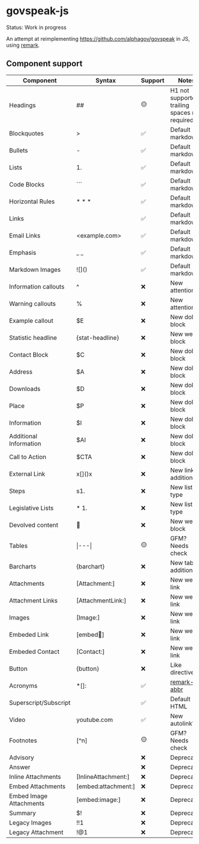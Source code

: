 # govspeak-js

Status: Work in progress

An attempt at reimplementing https://github.com/alphagov/govspeak in JS, using
[remark](https://github.com/remarkjs/remark).

## Component support

| Component               | Syntax              | Support | Notes              |
| ----------------------- | ------------------- |---------|------------------- |
| Headings                | ##                  | 🟡 | H1 not supported, trailing spaces not required |
| Blockquotes             | \>                  | ✅ | Default markdown   |
| Bullets                 | \-                  | ✅️ | Default markdown   |
| Lists                   | 1.                  | ✅️ | Default markdown   |
| Code Blocks             | \`\`\`              | ✅️ | Default markdown   |
| Horizontal Rules        | \* \* \*            | ✅️ | Default markdown   |
| Links                   | []()                | ✅️ | Default markdown   |
| Email Links             | <example.com\>      | ✅️ | Default markdown   |
| Emphasis                |  \_ \_              | ✅️ | Default markdown   |
| Markdown Images         | \!\[\]\(\)          | ✅️ | Default markdown   |
| Information callouts    | ^                   | ❌ | New attention?     |
| Warning callouts        | %                   | ❌ | New attention?     |
| Example callout         | $E                  | ❌ | New dollar block   |
| Statistic headline      | {stat-headline}     | ❌ | New weird block    |
| Contact Block           | $C                  | ❌ | New dollar block   |
| Address                 | $A                  | ❌ | New dollar block   |
| Downloads               | $D                  | ❌ | New dollar block   |
| Place                   | $P                  | ❌ | New dollar block   |
| Information             | $I                  | ❌ | New dollar block   |
| Additional Information  | $AI                 | ❌ | New dollar block   |
| Call to Action          | $CTA                | ❌ | New dollar block   |
| External Link           | x\[\]\(\)x          | ❌ | New link addition  |
| Steps                   | s1.                 | ❌ | New list type      |
| Legislative Lists       | \* 1.               | ❌ | New list type      |
| Devolved content        | :england:           | ❌ | New weird block    |
| Tables                  | \|---\|             | 🟡 | GFM? Needs check   |
| Barcharts               | {barchart}          | ❌ | New table addition |
| Attachments             | [Attachment:]       | ❌ | New weird link     |
| Attachment Links        | [AttachmentLink:]   | ❌ | New weird link     |
| Images                  | [Image:]            | ❌ | New weird link     |
| Embeded Link            | [embed:link:]       | ❌ | New weird link     |
| Embeded Contact         | [Contact:]          | ❌ | New weird link     |
| Button                  | {button}            | ❌ | Like directives    |
| Acronyms                | \*[]:               | ✅ | [remark-abbr][]    |
| Superscript/Subscript   | <sup>               | ✅ | Default HTML       |
| Video                   | youtube.com         | ✅ | New autolink?      |
| Footnotes               | [^n]                | 🟡 | GFM? Needs check   |
| Advisory                |                     | ❌ | Deprecated         |
| Answer                  |                     | ❌ | Deprecated         |
| Inline Attachments      | [InlineAttachment:] | ❌ | Deprecated         |
| Embed Attachments       | [embed:attachment:] | ❌ | Deprecated         |
| Embed Image Attachments | [embed:image:]      | ❌ | Deprecated         |
| Summary                 | $!                  | ❌ | Deprecated         |
| Legacy Images           | !!1                 | ❌ | Deprecated         |
| Legacy Attachment       | !@1                 | ❌ | Deprecated         |

<!-- Definitions -->

[remark-abbr]: https://www.github.com/richardtowers/remark-abbr